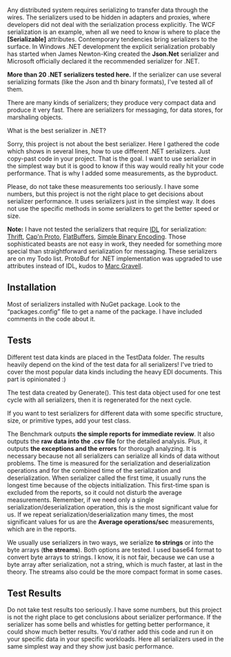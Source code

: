 Any distributed system requires serializing to transfer data through the wires. The serializers used to be hidden in adapters and proxies, where developers did not deal with the serialization process explicitly. The WCF serialization is an example, when all we need to know is where to place the **[Serializable]** attributes. Contemporary tendencies bring serializers to the surface. In Windows .NET development the explicit serialization probably has started when James Newton-King created the **Json.Net** serializer and Microsoft officially declared it the recommended serializer for .NET.

**More than 20 .NET serializers tested here.** If the serializer can use several serializing formats (like the Json and th binary formats), I've tested all of them.

There are many kinds of serializers; they produce very compact data and produce it very fast. There are serializers for messaging, for data stores, for marshaling objects. 

What is the best serializer in .NET?

Sorry, this project is not about the best serializer. Here I gathered the code which shows in several lines, how to use different .NET serializers. Just copy-past code in your project. That is the goal. I want to use serializer in the simplest way but it is good to know if this way would really hit your code performance. That is why I added some measurements, as the byproduct.

Please, do not take these measurements too seriously. I have some numbers, but this project is not the right place to get decisions about serializer performance. It uses serializers just in the simplest way. It does not use the specific methods in some serializers to get the better speed or size.

**Note:** I have not tested the serializers that require [IDL](http://en.wikipedia.org/wiki/Interface_description_language) for serialization: [Thrift](https://thrift.apache.org/), [Cap'n Proto](https://github.com/mgravell/capnproto-net), [FlatBuffers](https://github.com/google/flatbuffers), [Simple Binary Encoding](https://github.com/real-logic/simple-binary-encoding). Those sophisticated beasts are not easy in work, they needed for something more special than straightforward serialization for messaging. These serializers are on my Todo list. ProtoBuf for .NET implementation was upgraded to use attributes instead of IDL, kudos to [Marc Gravell](http://blog.marcgravell.com/). 

## Installation ##
Most of serializers installed with NuGet package. Look to the “packages.config” file to get a name of the package. I have included comments in the code about it.

## Tests ##
Different test data kinds are placed in the TestData folder. The results heavily depend on the kind of the test data for all serializers! I've tried to cover the most popular data kinds including the heavy EDI documents. This part is opinionated :) 

The test data created by Generate(). This test data object used for one test cycle with all serializers, then it is regenerated for the next cycle.

If you want to test serializers for different data with some specific structure, size, or primitive types, add your test class.

The Benchmark outputs **the simple reports for immediate review**. It also outputs the **raw data into the .csv file** for the detailed analysis. Plus, it outputs **the exceptions and the errors** for thorough analyzing. It is necessary because not all serializers can serialize all kinds of data without problems.
The time is measured for the serialization and deserialization operations and for the combined time of the serialization and deserialization. When serializer called the first time, it usually runs the longest time because of the objects initialization. This first-time span is excluded from the reports, so it could not disturb the average measurements. Remember, if we need only a single serialization/deserialization operation, this is the most significant value for us. If we repeat serialization/deserialization many times, the most significant values for us are the **Average operations/sec** measurements, which are in the reports.

We usually use serializers in two ways, we serialize **to strings** or into the byte arrays (**the streams**). Both options are tested. I used base64 format to convert byte arrays to strings. I know, it is not fair, because we can use a byte array after serialization, not a string, which is much faster, at last in the theory. The streams also could be the more compact format in some cases.

## Test Results ##
Do not take test results too seriously. I have some numbers, but this project is not the right place to get conclusions about serializer performance. If the serializer has some bells and whistles for getting better performance, it could show much better results. You'd rather add this code and run it on your specific data in your specific workloads. Here all serializers used in the same simplest way and they show just basic performance.
